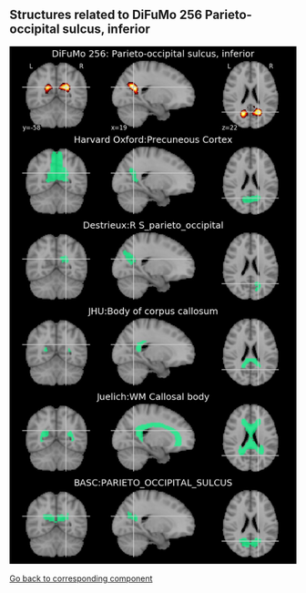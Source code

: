 


## Structures related to DiFuMo 256 Parieto-occipital sulcus, inferior

![128](128.jpg "Structures related to DiFuMo 256 Parieto-occipital sulcus, inferior")

[Go back to corresponding component](https://parietal-inria.github.io/DiFuMo/256/html/128.html)
